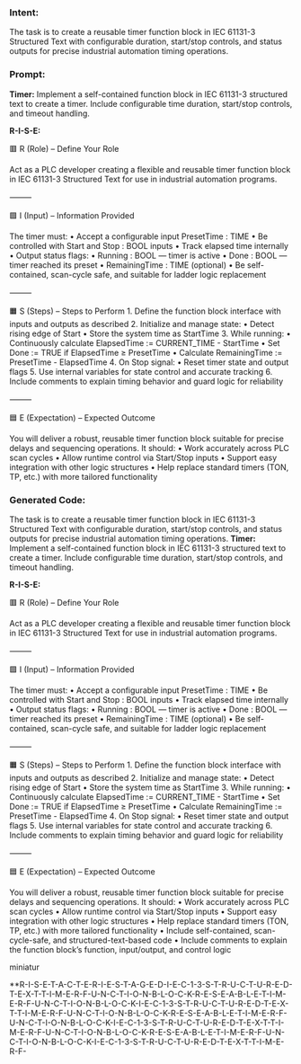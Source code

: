 ### Intent:
The task is to create a reusable timer function block in IEC 61131-3 Structured Text with configurable duration, start/stop controls, and status outputs for precise industrial automation timing operations.

### Prompt:
**Timer:**
Implement a self-contained function block in IEC 61131-3 structured text to create a timer. Include configurable time duration, start/stop controls, and timeout handling.

**R-I-S-E:**

🟥 R (Role) – Define Your Role

Act as a PLC developer creating a flexible and reusable timer function block in IEC 61131-3 Structured Text for use in industrial automation programs.

⸻

🟩 I (Input) – Information Provided

The timer must:
	•	Accept a configurable input PresetTime : TIME
	•	Be controlled with Start and Stop : BOOL inputs
	•	Track elapsed time internally
	•	Output status flags:
	•	Running : BOOL — timer is active
	•	Done : BOOL — timer reached its preset
	•	RemainingTime : TIME (optional)
	•	Be self-contained, scan-cycle safe, and suitable for ladder logic replacement

⸻

🟧 S (Steps) – Steps to Perform
	1.	Define the function block interface with inputs and outputs as described
	2.	Initialize and manage state:
	•	Detect rising edge of Start
	•	Store the system time as StartTime
	3.	While running:
	•	Continuously calculate ElapsedTime := CURRENT_TIME - StartTime
	•	Set Done := TRUE if ElapsedTime ≥ PresetTime
	•	Calculate RemainingTime := PresetTime - ElapsedTime
	4.	On Stop signal:
	•	Reset timer state and output flags
	5.	Use internal variables for state control and accurate tracking
	6.	Include comments to explain timing behavior and guard logic for reliability

⸻

🟦 E (Expectation) – Expected Outcome

You will deliver a robust, reusable timer function block suitable for precise delays and sequencing operations. It should:
	•	Work accurately across PLC scan cycles
	•	Allow runtime control via Start/Stop inputs
	•	Support easy integration with other logic structures
	•	Help replace standard timers (TON, TP, etc.) with more tailored functionality

### Generated Code:
The task is to create a reusable timer function block in IEC 61131-3 Structured Text with configurable duration, start/stop controls, and status outputs for precise industrial automation timing operations.
**Timer:**
Implement a self-contained function block in IEC 61131-3 structured text to create a timer. Include configurable time duration, start/stop controls, and timeout handling.

**R-I-S-E:**

🟥 R (Role) – Define Your Role

Act as a PLC developer creating a flexible and reusable timer function block in IEC 61131-3 Structured Text for use in industrial automation programs.

⸻

🟩 I (Input) – Information Provided

The timer must:
	•	Accept a configurable input PresetTime : TIME
	•	Be controlled with Start and Stop : BOOL inputs
	•	Track elapsed time internally
	•	Output status flags:
	•	Running : BOOL — timer is active
	•	Done : BOOL — timer reached its preset
	•	RemainingTime : TIME (optional)
	•	Be self-contained, scan-cycle safe, and suitable for ladder logic replacement

⸻

🟧 S (Steps) – Steps to Perform
	1.	Define the function block interface with inputs and outputs as described
	2.	Initialize and manage state:
	•	Detect rising edge of Start
	•	Store the system time as StartTime
	3.	While running:
	•	Continuously calculate ElapsedTime := CURRENT_TIME - StartTime
	•	Set Done := TRUE if ElapsedTime ≥ PresetTime
	•	Calculate RemainingTime := PresetTime - ElapsedTime
	4.	On Stop signal:
	•	Reset timer state and output flags
	5.	Use internal variables for state control and accurate tracking
	6.	Include comments to explain timing behavior and guard logic for reliability

⸻

🟦 E (Expectation) – Expected Outcome

You will deliver a robust, reusable timer function block suitable for precise delays and sequencing operations. It should:
	•	Work accurately across PLC scan cycles
	•	Allow runtime control via Start/Stop inputs
	•	Support easy integration with other logic structures
	•	Help replace standard timers (TON, TP, etc.) with more tailored functionality
	•	Include self-contained, scan-cycle-safe, and structured-text-based code
	•	Include comments to explain the function block’s function, input/output, and control logic

 miniatur

**R-I-S-E-T-A-C-T-E-R-I-E-S-T-A-G-E-D-I-E-C-1-3-S-T-R-U-C-T-U-R-E-D-T-E-X-T-T-I-M-E-R-F-U-N-C-T-I-O-N-B-L-O-C-K-R-E-S-E-A-B-L-E-T-I-M-E-R-F-U-N-C-T-I-O-N-B-L-O-C-K-I-E-C-1-3-S-T-R-U-C-T-U-R-E-D-T-E-X-T-T-I-M-E-R-F-U-N-C-T-I-O-N-B-L-O-C-K-R-E-S-E-A-B-L-E-T-I-M-E-R-F-U-N-C-T-I-O-N-B-L-O-C-K-I-E-C-1-3-S-T-R-U-C-T-U-R-E-D-T-E-X-T-T-I-M-E-R-F-U-N-C-T-I-O-N-B-L-O-C-K-R-E-S-E-A-B-L-E-T-I-M-E-R-F-U-N-C-T-I-O-N-B-L-O-C-K-I-E-C-1-3-S-T-R-U-C-T-U-R-E-D-T-E-X-T-T-I-M-E-R-F-
